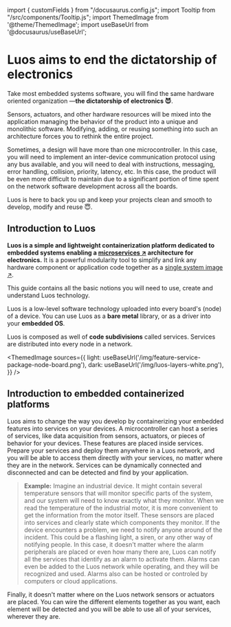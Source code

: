 import { customFields } from "/docusaurus.config.js";
import Tooltip from "/src/components/Tooltip.js";
import ThemedImage from '@theme/ThemedImage';
import useBaseUrl from '@docusaurus/useBaseUrl';

# Luos aims to end the dictatorship of electronics

Take most embedded systems software, you will find the same hardware oriented organization —**the dictatorship of electronics 😈**.

Sensors, actuators, and other hardware resources will be mixed into the application managing the behavior of the product into a unique and monolithic software. Modifying, adding, or reusing something into such an architecture forces you to rethink the entire project.

Sometimes, a design will have more than one microcontroller. In this case, you will need to implement an inter-device communication protocol using any bus available, and you will need to deal with instructions, messaging, error handling, collision, priority, latency, etc. In this case, the product will be even more difficult to maintain due to a significant portion of time spent on the network software development across all the boards.

Luos is here to back you up and keep your projects clean and smooth to develop, modify and reuse 😇.

## Introduction to Luos

**Luos is a simple and lightweight containerization platform dedicated to embedded systems enabling a <a href="https://en.wikipedia.org/wiki/Microservices" target="_blank">microservices &#8599;</a> architecture for electronics.** It is a powerful modularity tool to simplify and link any hardware component or application code together as a <a href="https://en.wikipedia.org/wiki/Single_system_image" target="_blank">single system image &#8599;</a>.

This guide contains all the basic notions you will need to use, create and understand Luos technology.

Luos is a low-level software technology uploaded into every board's (<Tooltip def={customFields.node_def}>node</Tooltip>) of a device.
You can use Luos as a **bare metal** library, or as a driver into your **embedded OS**.

Luos is composed as well of **code subdivisions** called <Tooltip def={customFields.service_def}>services</Tooltip>. Services are distributed into every node in a network.

<ThemedImage
sources={{
    light: useBaseUrl('/img/feature-service-package-node-board.png'),
    dark: useBaseUrl('/img/luos-layers-white.png'),
  }}
/>

## Introduction to embedded containerized platforms

Luos aims to change the way you develop by containerizing your embedded features into services on your devices. A microcontroller can host a series of services, like data acquisition from sensors, actuators, or pieces of behavior for your devices. These features are placed inside <Tooltip def={customFields.service_def}>services</Tooltip>. Prepare your services and deploy them anywhere in a Luos network, and you will be able to access them directly with your services, no matter where they are in the network. Services can be dynamically connected and disconnected and can be detected and find by your application.

> **Example:** Imagine an industrial device. It might contain several temperature sensors that will monitor specific parts of the system, and our system will need to know exactly what they monitor. When we read the temperature of the industrial motor, it is more convenient to get the information from the motor itself. These sensors are placed into services and clearly state which components they monitor. If the device encounters a problem, we need to notify anyone around of the incident. This could be a flashing light, a siren, or any other way of notifying people. In this case, it doesn't matter where the alarm peripherals are placed or even how many there are, Luos can notify all the services that identify as an alarm to activate them. Alarms can even be added to the Luos network while operating, and they will be recognized and used. Alarms also can be hosted or controled by computers or cloud applications.

Finally, it doesn't matter where on the Luos network sensors or actuators are placed. You can wire the different elements together as you want, each element will be detected and you will be able to use all of your services, wherever they are.
